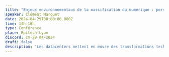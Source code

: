 ```yaml
---
title: "Enjeux environnementaux de la massification du numérique : perspectives à partir de l'étude des datacenters"
speaker: Clément Marquet
date: 2024-04-29T00:00:00.000Z
time: 14h-16h
type: Conférence
place: Epitech Lyon
discord: cm-29-04-2024
draft: false
description: "Les datacenters mettent en œuvre des transformations techniques, spatiales et organisationnelles pour accompagner la massification des échanges informatiques. En s’intéressant aux problématiques rencontrées par les acteurs des datacenters (gestionnaires d’infrastructures, directeurs des systèmes d’information, consultants, mais aussi élus locaux et fournisseurs d’électricité), cet présentation mettra en évidence les conséquences matérielles de l’essor du numérique, la diversité des enjeux écologique qui y sont associés, et les difficultés rencontrées par les acteurs publiques qui cherche à gouverner l'empreinte environnementale croissante de ces infrastructures."
---
```


